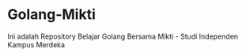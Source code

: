 # Golang-Mikti
 Ini adalah Repository Belajar Golang Bersama Mikti - Studi Independen Kampus Merdeka
